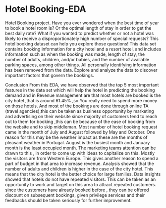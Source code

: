 # Hotel Booking-EDA
Hotel Booking project.
Have you ever wondered when the best time of year to book a hotel room is? Or the optimal length of stay in order to get the best daily rate? What if you wanted to predict whether or not a hotel was likely to receive a disproportionately high number of special requests? This hotel booking dataset can help you explore those questions!
This data set contains booking information for a city hotel and a resort hotel, and includes information such as when the booking was made, length of stay, the number of adults, children, and/or babies, and the number of available parking spaces, among other things. All personally identifying information has been removed from the data.
Explore and analyze the data to discover important factors that govern the bookings.

Conclusion
From this EDA, we have observed that the top 5 most important features in the data set which will help the hotel in predicting the booking demand and in Revenue management are that most hotels are booked is the city hotel ,that is around 61.45% ,so You really need to spend more money on those hotels.
And most of the bookings are done through online TA (travel agencies),this can be taken as business opportunity by marketing and advertising on their website since majority of customers tend to reach out to them for booking ,this can be because of the ease of booking from the website and to skip middleman.
Most number of hotel booking request came in the month of July and August followed by May and October. One reason for this may be the weather impact as these are the months of pleasant weather in Portugal.
August is the busiest month and January month is the least occupied month. The marketing teams attention can be drawn to this , in order to come up with ideas to capitalize on this.
Mostly the visitors are from Western Europe. This gives another reason to spend a part of  budget in that area to increase revenue.
Analysis showed that the number of adults and children is higher in the case of the city hotel. This means that the city hotel is the better choice for large families.
Data insights showed that hotels do not have repeated visitors. This can be taken as an opportunity to work and target on this area to attract repeated customers. since the customers have already booked before , they can be offered discount on subsequent bookings, given privilege services and their feedbacks should be taken seriously for further improvement.  
